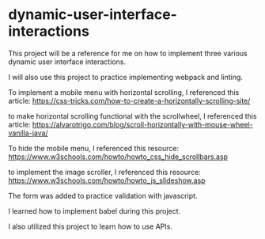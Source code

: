 # dynamic-user-interface-interactions

This project will be a reference for me on how to implement three various dynamic user interface interactions.

I will also use this project to practice implementing webpack and linting.

To implement a mobile menu with horizontal scrolling, I referenced this article:
https://css-tricks.com/how-to-create-a-horizontally-scrolling-site/

to make horizontal scrolling functional with the scrollwheel, I referenced this article:
https://alvarotrigo.com/blog/scroll-horizontally-with-mouse-wheel-vanilla-java/

To hide the mobile menu, I referenced this resource: 
https://www.w3schools.com/howto/howto_css_hide_scrollbars.asp

to implement the image scroller, I referenced this resource:
https://www.w3schools.com/howto/howto_js_slideshow.asp

The form was added to practice validation with javascript.

I learned how to implement babel during this project. 

I also utilized this project to learn how to use APIs.